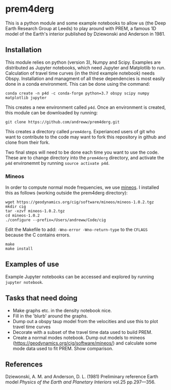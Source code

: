 # prem4derg

This is a python module and some example notebooks to allow us (the Deep Earth Research Group at Leeds) to play around with
PREM, a famous 1D model of the Earth's interior published by Dziewonski and Anderson in 1981.

## Installation

This module relies on python (version 3), Numpy and Scipy. Examples are distributed as Jupyter notebooks, which need Jupyter
and Matplotlib to run. Calculation of travel time curves (in the third example notebook) needs Obspy. Installation and managment
of all these dependencies is most easily done in a conda environment. This can be done using the command:

    conda create -n p4d -c conda-forge python=3.7 obspy scipy numpy matplotlib jupyter
   
This creates a new environment called `p4d`. Once an environment is created, this module can be downloaded by running:

    git clone https://github.com/andreww/prem4derg.git
    
This creates a directory called `prem4derg`. Experianced users of git who want to contribute to the code may want to fork this
repository in github and clone from their fork.

Two final steps will need to be done each time you want to use the code. These are to change directory into the `prem4derg` directory,
and activate the `p4d` environemnt by running `source activate p4d`.

### Mineos

In order to compute normal mode frequencies, we use [mineos](https://geodynamics.org/cig/software/mineos/). I 
installed this as follows (working outside the prem4derg directory):

    wget https://geodynamics.org/cig/software/mineos/mineos-1.0.2.tgz
    mkdir cig
    tar -xzvf mineos-1.0.2.tgz
    cd mineos-1.0.2
    ./configure --prefix=/Users/andreww/Code/cig

Edit the Makefile to add: `-Wno-error -Wno-return-type` to the `CFLAGS` because the C contains errors.

    make 
    make install



## Examples of use

Example Jupyter notebooks can be accessed and explored by running `jupyter notebook`. 

## Tasks that need doing
* Make graphs etc. in the density notebook nice.
* Fill in the 'blurb' around the graphs.
* Dump out a obspy taup model from the velocities and use this to plot travel time curves
* Decorate with a subset of the travel time data used to build PREM.
* Create a normal modes notebook. Dump out models to mineos (https://geodynamics.org/cig/software/mineos/) and calculate some mode data used to fit PREM. Show comparison.
  

## References

Dziewonski, A. M. and Anderson, D. L. (1981) Preliminary reference Earth model *Physics of the Earth and 
Planetary Interiors* vol.25 pp.297—356. 
